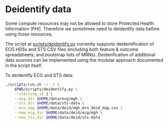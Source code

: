 # Deidentify data

Some compute resources may not be allowed to store Protected Health Information (PHI). Therefore we sometimes need to deidentify data before using those resources.

The script at [scripts/deidentify.py](../scripts/deidentify.py) currently supports deidentification of ECG HD5s and STS CSV files (including both feature & outcome spreadsheets, and bootstrap lists of MRNs). Deidenfication of additional data sources can be implemented using the modular approach documented in the script itself.

To deidentify ECG and STS data:
```bash
./scripts/run.sh -c -t \
    $PWD/scripts/deidentify.py \
    --starting_id 1 \
    --ecg_dir $HOME/data/ecg/mgh \
    --sts_dir $HOME/data/sts-data \
    --mrn_map $HOME/data/deid/mgh_mrn_deid_map.csv \
    --new_ecg_dir $HOME/data/deid/ecg/mgh \
    --new_sts_dir $HOME/data/deid/sts-data
```
